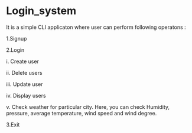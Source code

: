 # Login_system

It is a simple CLI applicaton where user can perform following operatons :

1.Signup

2.Login

  i. Create user
  
  ii. Delete users
  
  iii. Update user
  
  iv. Display users
  
  v. Check weather for particular city. Here, you can check Humidity, pressure, average temperature, wind speed and wind degree.
  
3.Exit


  
